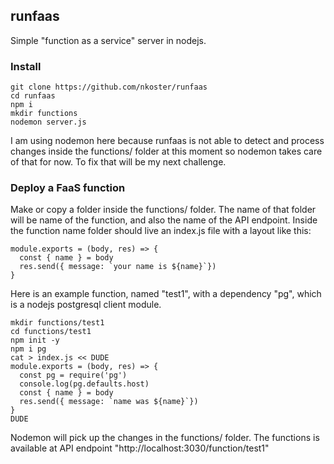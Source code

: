## runfaas

Simple "function as a service" server in nodejs.

### Install

```
git clone https://github.com/nkoster/runfaas
cd runfaas
npm i
mkdir functions
nodemon server.js
```

I am using nodemon here because runfaas is not able to detect and process changes inside
the functions/ folder at this moment so nodemon takes care of that for now.
To fix that will be my next challenge.

### Deploy a FaaS function

Make or copy a folder inside the functions/ folder.
The name of that folder will be name of the function, and also the name of the API endpoint.
Inside the function name folder should live an index.js file with a layout like this:

```
module.exports = (body, res) => {
  const { name } = body
  res.send({ message: `your name is ${name}`})
}
```

Here is an example function, named "test1", with a dependency "pg", which is a nodejs postgresql client module.

```
mkdir functions/test1
cd functions/test1
npm init -y
npm i pg
cat > index.js << DUDE
module.exports = (body, res) => {
  const pg = require('pg')
  console.log(pg.defaults.host)
  const { name } = body
  res.send({ message: `name was ${name}`})
}
DUDE
```

Nodemon will pick up the changes in the functions/ folder.
The functions is available at API endpoint "http://localhost:3030/function/test1"

